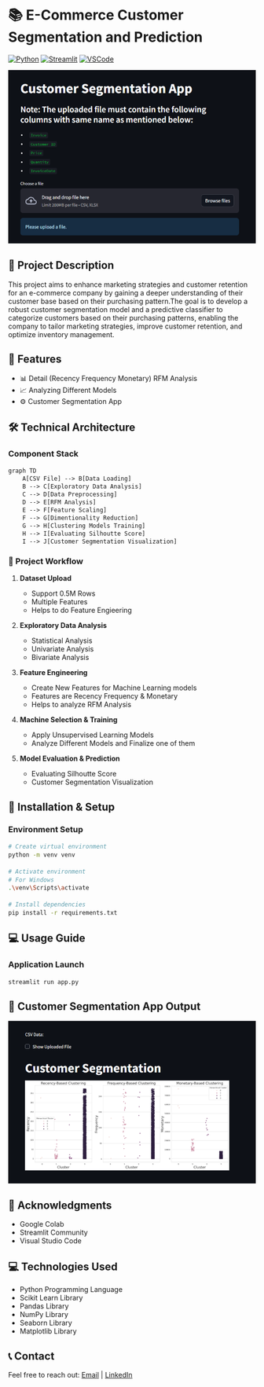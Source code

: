#  📚 E-Commerce Customer Segmentation and Prediction

[![Python](https://img.shields.io/badge/Python-3.8%2B-blue.svg)](https://www.python.org/downloads/)
[![Streamlit](https://img.shields.io/badge/Streamlit-1.28%2B-FF4B4B.svg)](https://streamlit.io/)
[![VSCode](https://img.shields.io/badge/VSCode%20-Enabled-76B900.svg)](https://code.visualstudio.com/download)

<p align="center">
  <img src="app front.PNG" alt="Project Banner" width="800"/>
</p>

## 🌟 Project Description

This project aims to enhance marketing strategies and customer retention for an e-commerce company by gaining a deeper understanding of their customer base based on their purchasing pattern.The goal is to develop a robust customer segmentation model and a predictive classifier to categorize customers based on their purchasing patterns, enabling the company to tailor marketing strategies, improve customer retention, and optimize inventory management.

## 🎯 Features
- 📊 Detail (Recency Frequency Monetary) RFM Analysis
- 📈 Analyzing Different Models
- ⚙️ Customer Segmentation App

## 🛠️ Technical Architecture

### Component Stack
```mermaid
graph TD
    A[CSV File] --> B[Data Loading]
    B --> C[Exploratory Data Analysis]
    C --> D[Data Preprocessing]
    D --> E[RFM Analysis]
    E --> F[Feature Scaling]
    F --> G[Dimentionality Reduction]
    G --> H[Clustering Models Training]
    H --> I[Evaluating Silhoutte Score]
    I --> J[Customer Segmentation Visualization]
```

### 📄 Project Workflow

1. **Dataset Upload**
   - Support 0.5M Rows
   - Multiple Features
   - Helps to do Feature Engieering

2. **Exploratory Data Analysis**
   - Statistical Analysis
   - Univariate Analysis
   - Bivariate Analysis 

3. **Feature Engineering**
   - Create New Features for Machine Learning models
   - Features are Recency Frequency & Monetary
   - Helps to analyze RFM Analysis 
   

4. **Machine Selection & Training**
   - Apply Unsupervised Learning Models
   - Analyze Different Models and Finalize one of them
  
5. **Model Evaluation & Prediction**
   - Evaluating Silhoutte Score
   - Customer Segmentation Visualization 


## 🚀 Installation & Setup

### Environment Setup

```bash
# Create virtual environment
python -m venv venv

# Activate environment
# For Windows
.\venv\Scripts\activate

# Install dependencies
pip install -r requirements.txt
```

## 💻 Usage Guide

### Application Launch
```bash
streamlit run app.py
```

## 👥 **Customer Segmentation App Output**

   <p align="center">
    <img src="Customer Segmentation visuals.PNG" alt="Project Banner" width="800"/>
  </p>
 
## 🙏 Acknowledgments

- Google Colab
- Streamlit Community
- Visual Studio Code
  
## 💻 Technologies Used

- Python Programming Language
- Scikit Learn Library
- Pandas Library
- NumPy Library
- Seaborn Library
- Matplotlib Library

## 📞 Contact
Feel free to reach out: [Email](mailto:isaad1066@gmail.com) | [LinkedIn](https://www.linkedin.com/in/saadkhalid123/) 
